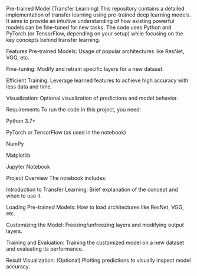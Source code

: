 Pre-trained Model (Transfer Learning)
This repository contains a detailed implementation of transfer learning using pre-trained deep learning models.
It aims to provide an intuitive understanding of how existing powerful models can be fine-tuned for new tasks.
The code uses Python and PyTorch (or TensorFlow, depending on your setup) while focusing on the key concepts behind transfer learning.

Features
Pre-trained Models: Usage of popular architectures like ResNet, VGG, etc.

Fine-tuning: Modify and retrain specific layers for a new dataset.

Efficient Training: Leverage learned features to achieve high accuracy with less data and time.

Visualization: Optional visualization of predictions and model behavior.

Requirements
To run the code in this project, you need:

Python 3.7+

PyTorch or TensorFlow (as used in the notebook)

NumPy

Matplotlib

Jupyter Notebook

Project Overview
The notebook includes:

Introduction to Transfer Learning: Brief explanation of the concept and when to use it.

Loading Pre-trained Models: How to load architectures like ResNet, VGG, etc.

Customizing the Model: Freezing/unfreezing layers and modifying output layers.

Training and Evaluation: Training the customized model on a new dataset and evaluating its performance.

Result Visualization: (Optional) Plotting predictions to visually inspect model accuracy.
